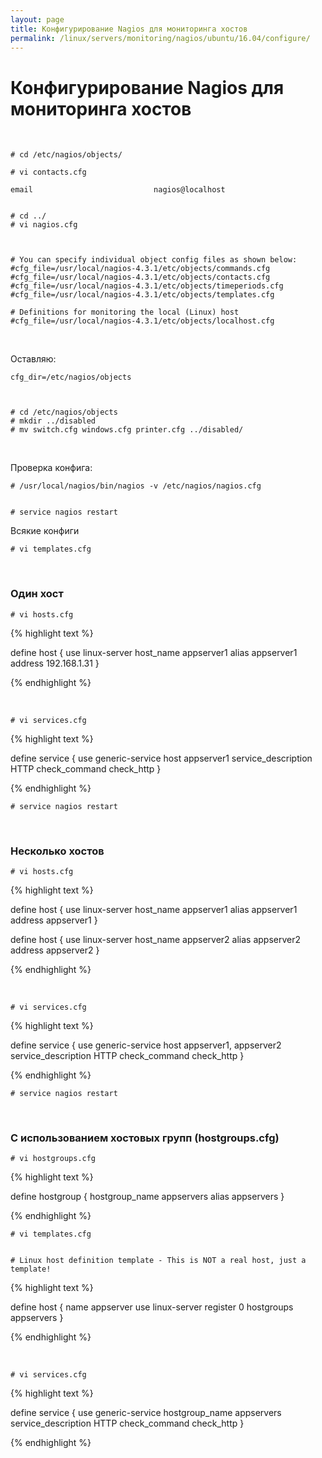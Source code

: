 ```yaml
---
layout: page
title: Конфигурирование Nagios для мониторинга хостов
permalink: /linux/servers/monitoring/nagios/ubuntu/16.04/configure/
---
```



# Конфигурирование Nagios для мониторинга хостов

<br/>


    # cd /etc/nagios/objects/

    # vi contacts.cfg

    email                           nagios@localhost


    # cd ../
    # vi nagios.cfg



    # You can specify individual object config files as shown below:
    #cfg_file=/usr/local/nagios-4.3.1/etc/objects/commands.cfg
    #cfg_file=/usr/local/nagios-4.3.1/etc/objects/contacts.cfg
    #cfg_file=/usr/local/nagios-4.3.1/etc/objects/timeperiods.cfg
    #cfg_file=/usr/local/nagios-4.3.1/etc/objects/templates.cfg

    # Definitions for monitoring the local (Linux) host
    #cfg_file=/usr/local/nagios-4.3.1/etc/objects/localhost.cfg

<br/>

Оставляю:

    cfg_dir=/etc/nagios/objects



    # cd /etc/nagios/objects
    # mkdir ../disabled
    # mv switch.cfg windows.cfg printer.cfg ../disabled/


<br/>

Проверка конфига:

    # /usr/local/nagios/bin/nagios -v /etc/nagios/nagios.cfg


    # service nagios restart


Всякие конфиги

    # vi templates.cfg



<br/>

### Один хост


    # vi hosts.cfg

{% highlight text %}

define host {
        use         linux-server
        host_name   appserver1
        alias       appserver1
        address     192.168.1.31
}

{% endhighlight %}

<br/>

    # vi services.cfg


{% highlight text %}

define service {
        use                     generic-service
        host                    appserver1
        service_description     HTTP
        check_command           check_http
}

{% endhighlight %}


    # service nagios restart


<br/>

### Несколько хостов


    # vi hosts.cfg

{% highlight text %}

define host {
        use         linux-server
        host_name   appserver1
        alias       appserver1
        address     appserver1
}

define host {
        use         linux-server
        host_name   appserver2
        alias       appserver2
        address     appserver2
}

{% endhighlight %}

<br/>

    # vi services.cfg


{% highlight text %}

define service {
        use                     generic-service
        host                    appserver1, appserver2
        service_description     HTTP
        check_command           check_http
}

{% endhighlight %}


    # service nagios restart

<br/>


### С использованием хостовых групп (hostgroups.cfg)

    # vi hostgroups.cfg


{% highlight text %}

define hostgroup {
        hostgroup_name          appservers
        alias                   appservers
}

{% endhighlight %}


    # vi templates.cfg


    # Linux host definition template - This is NOT a real host, just a template!

{% highlight text %}

define host {
        name          appserver
        use           linux-server
        register      0
        hostgroups    appservers
}

{% endhighlight %}



<br/>

    # vi services.cfg


{% highlight text %}

define service {
        use                     generic-service
        hostgroup_name          appservers
        service_description     HTTP
        check_command           check_http
}

{% endhighlight %}
